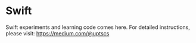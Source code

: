 # Swift
Swift experiments and learning code comes here. For detailed instructions, please visit: https://medium.com/@uptscs
